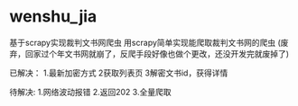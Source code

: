 # wenshu_jia
基于scrapy实现裁判文书网爬虫
用scrapy简单实现能爬取裁判文书网的爬虫
(废弃，回家过个年文书网就崩了，反爬手段好像也做个更改，还没开发完就废掉了)


已解决：
1.最新加密方式
2获取列表页
3解密文书id，获得详情


待解决:
1.网络波动报错
2.返回202
3.全量爬取

